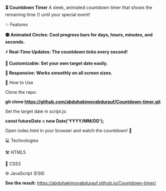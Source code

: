 **⏳ Countdown Timer**
A sleek, animated countdown timer that shows the remaining time ⏰ until your special event!

✨ Features

**🟢 Animated Circles: Cool progress bars for days, hours, minutes, and seconds.**

**⚡ Real-Time Updates: The countdown ticks every second!**

**🎨 Customizable: Set your own target date easily.**

**📱 Responsive: Works smoothly on all screen sizes.**

🚀 How to Use

Clone the repo:

**git clone https://github.com/abduhakimovabdurauf/Countdown-timer.git**

Set the target date in script.js:

**const futureDate = new Date('YYYY/MM/DD');**


Open index.html in your browser and watch the countdown! 🎉

💻 Technologies

🛠️ HTML5

🎨 CSS3

⚙️ JavaScript (ES6)


**See the result:** https://abduhakimovabdurauf.github.io/Countdown-timer/
